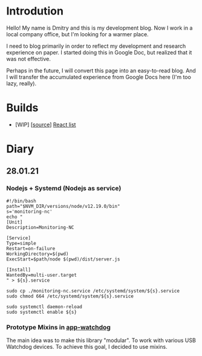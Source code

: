 # Introdution
Hello! My name is Dmitry and this is my development blog.
Now I work in a local company office, but I'm looking for a warmer place.

I need to blog primarily in order to reflect my development and research experience on paper. I started doing this in Google Doc, but realized that it was not effective.

Perhaps in the future, I will convert this page into an easy-to-read blog. And I will transfer the accumulated experience from Google Docs here (I'm too lazy, really).

<!--[You can buy me an apple](https://www.buymeacoffee.com/gormonn)-->

# Builds
*  [WIP] [[source](https://github.com/gormonn/react-practice-list-edit-sort-filter)] [React list](https://gormonn.github.io/react-practice-list-edit-sort-filter/)


# Diary

## 28.01.21
### Nodejs + Systemd (Nodejs as service)
```
#!/bin/bash
path="$NVM_DIR/versions/node/v12.19.0/bin"
s='monitoring-nc'
echo "
[Unit]
Description=Monitoring-NC

[Service]
Type=simple
Restart=on-failure
WorkingDirectory=$(pwd)
ExecStart=$path/node $(pwd)/dist/server.js

[Install]
WantedBy=multi-user.target
" > ${s}.service

sudo cp ./monitoring-nc.service /etc/systemd/system/${s}.service
sudo chmod 664 /etc/systemd/system/${s}.service

sudo systemctl daemon-reload
sudo systemctl enable ${s}
```
### Prototype Mixins in [app-watchdog](https://github.com/gormonn/app-watchdog)
The main idea was to make this library "modular". To work with various USB Watchdog devices. To achieve this goal, I decided to use mixins.
